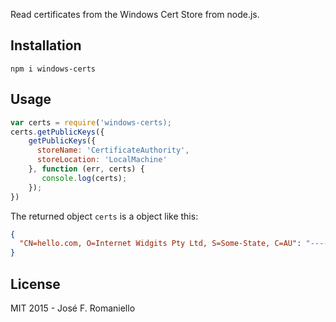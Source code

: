Read certificates from the Windows Cert Store from node.js.

## Installation

```
npm i windows-certs
```

## Usage

```javascript
var certs = require('windows-certs);
certs.getPublicKeys({
    getPublicKeys({
      storeName: 'CertificateAuthority',
      storeLocation: 'LocalMachine'
    }, function (err, certs) {
       console.log(certs);
    });
})
```

The returned object `certs` is a object like this:

```json
{
  "CN=hello.com, O=Internet Widgits Pty Ltd, S=Some-State, C=AU": "-----BEGIN CERTIFICATE-----\nMIID9DCCAtygAwIBAgIJANWBEUdUZOlPMA0GCSqGSIb3DQEBBQUAMFkxCzAJBgNV..."
}
```

## License

MIT 2015 - José F. Romaniello